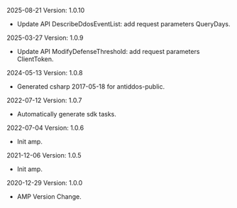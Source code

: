 2025-08-21 Version: 1.0.10
- Update API DescribeDdosEventList: add request parameters QueryDays.


2025-03-27 Version: 1.0.9
- Update API ModifyDefenseThreshold: add request parameters ClientToken.


2024-05-13 Version: 1.0.8
- Generated csharp 2017-05-18 for antiddos-public.

2022-07-12 Version: 1.0.7
- Automatically generate sdk tasks.

2022-07-04 Version: 1.0.6
- Init amp.

2021-12-06 Version: 1.0.5
- Init amp.

2020-12-29 Version: 1.0.0
- AMP Version Change.

